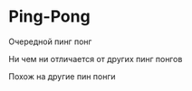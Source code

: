 # Ping-Pong
Очередной пинг понг

Ни чем ни отличается от других пинг понгов

Похож на другие пин понги

